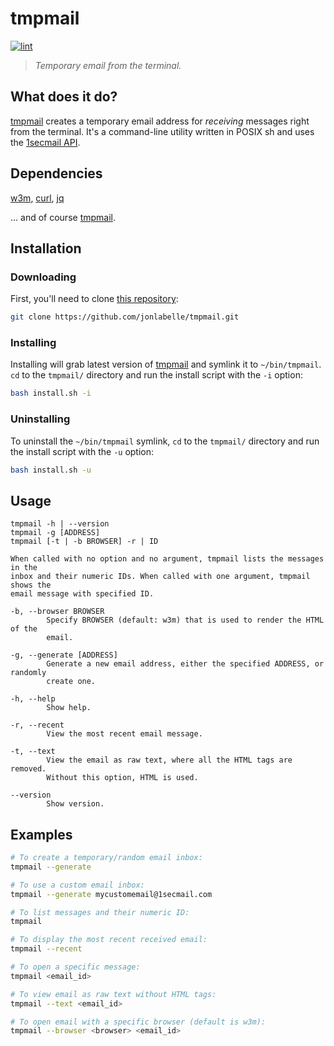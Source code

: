 # tmpmail

[![lint](https://github.com/jonlabelle/tmpmail/actions/workflows/lint.yml/badge.svg)](https://github.com/jonlabelle/tmpmail/actions/workflows/lint.yml)

> *Temporary email from the terminal.*

## What does it do?

[tmpmail] creates a temporary email address for *receiving* messages right from
the terminal. It's a command-line utility written in POSIX sh and uses the
[1secmail API].

## Dependencies

[w3m](https://www.commandlinux.com/man-page/man1/w3m.1.html), [curl](https://curl.se), [jq](https://stedolan.github.io/jq/)

... and of course [tmpmail].

## Installation

### Downloading

First, you'll need to clone [this repository](https://github.com/jonlabelle/tmpmail):

```bash
git clone https://github.com/jonlabelle/tmpmail.git
```

### Installing

Installing will grab latest version of [tmpmail] and symlink it to
`~/bin/tmpmail`. `cd` to the `tmpmail/` directory and run the install script
with the `-i` option:

```bash
bash install.sh -i
```

### Uninstalling

To uninstall the `~/bin/tmpmail` symlink, `cd` to the `tmpmail/` directory and
run the install script with the `-u` option:

```bash
bash install.sh -u
```

## Usage

```text
tmpmail -h | --version
tmpmail -g [ADDRESS]
tmpmail [-t | -b BROWSER] -r | ID

When called with no option and no argument, tmpmail lists the messages in the
inbox and their numeric IDs. When called with one argument, tmpmail shows the
email message with specified ID.

-b, --browser BROWSER
        Specify BROWSER (default: w3m) that is used to render the HTML of the
        email.

-g, --generate [ADDRESS]
        Generate a new email address, either the specified ADDRESS, or randomly
        create one.

-h, --help
        Show help.

-r, --recent
        View the most recent email message.

-t, --text
        View the email as raw text, where all the HTML tags are removed.
        Without this option, HTML is used.

--version
        Show version.
```

## Examples

```bash
# To create a temporary/random email inbox:
tmpmail --generate

# To use a custom email inbox:
tmpmail --generate mycustomemail@1secmail.com

# To list messages and their numeric ID:
tmpmail

# To display the most recent received email:
tmpmail --recent

# To open a specific message:
tmpmail <email_id>

# To view email as raw text without HTML tags:
tmpmail --text <email_id>

# To open email with a specific browser (default is w3m):
tmpmail --browser <browser> <email_id>
```

[tmpmail]: https://github.com/sdushantha/tmpmail
[1secmail API]: https://www.1secmail.com/api/
